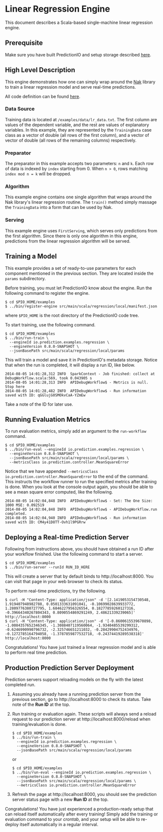 Linear Regression Engine
========================

This document describes a Scala-based single-machine linear regression engine.


Prerequisite
------------

Make sure you have built PredictionIO and setup storage described
[here](/README.md).


High Level Description
----------------------

This engine demonstrates how one can simply wrap around the
[Nak](https://github.com/scalanlp/nak) library to train a linear regression
model and serve real-time predictions.

All code definition can be found [here](Run.scala).


### Data Source

Training data is located at `/examples/data/lr_data.txt`. The first column are
values of the dependent variable, and the rest are values of explanatory
variables. In this example, they are represented by the `TrainingData` case
class as a vector of double (all rows of the first column), and a vector of
vector of double (all rows of the remaining columns) respectively.


### Preparator

The preparator in this example accepts two parameters: `n` and `k`. Each row of
data is indexed by `index` starting from 0. When `n > 0`, rows matching `index
mod n = k` will be dropped.


### Algorithm

This example engine contains one single algorithm that wraps around the Nak
library's linear regression routine. The `train()` method simply massage the
`TrainingData` into a form that can be used by Nak.


### Serving

This example engine uses `FirstServing`, which serves only predictions from the
first algorithm. Since there is only one algorithm in this engine, predictions
from the linear regression algorithm will be served.


Training a Model
----------------

This example provides a set of ready-to-use parameters for each component
mentioned in the previous section. They are located inside the `params`
subdirectory.

Before training, you must let PredictionIO know about the engine. Run the
following command to register the engine.
```
$ cd $PIO_HOME/examples
$ ../bin/register-engine src/main/scala/regression/local/manifest.json
```
where `$PIO_HOME` is the root directory of the PredictionIO code tree.

To start training, use the following command.
```
$ cd $PIO_HOME/examples
$ ../bin/run-train \
  --engineId io.prediction.examples.regression \
  --engineVersion 0.8.0-SNAPSHOT \
  --jsonBasePath src/main/scala/regression/local/params
```
This will train a model and save it in PredictionIO's metadata storage. Notice
that when the run is completed, it will display a run ID, like below.
```
2014-08-05 14:01:28,312 INFO  SparkContext - Job finished: collect at DebugWorkflow.scala:569, took 0.043905 s
2014-08-05 14:01:28,313 INFO  APIDebugWorkflow$ - Metrics is null. Stop here
2014-08-05 14:01:28,482 INFO  APIDebugWorkflow$ - Run information saved with ID: qGGlujG0SMOkvCaA-YZmEw
```
Take a note of the ID
for later use.


Running Evaluation Metrics
--------------------------

To run evaluation metrics, simply add an argument to the `run-workflow` command.
```
$ cd $PIO_HOME/examples
$ ../bin/run-eval --engineId io.prediction.examples.regression \
  --engineVersion 0.8.0-SNAPSHOT \
  --jsonBasePath src/main/scala/regression/local/params \
  --metricsClass io.prediction.controller.MeanSquareError
```
Notice that we have appended `--metricsClass
io.prediction.controller.MeanSquareError` to the end of the command. This
instructs the workflow runner to run the specified metrics after training is
done. When you look at the console output again, you should be able to see a
mean square error computed, like the following.
```
2014-08-05 14:02:04,848 INFO  APIDebugWorkflow$ - Set: The One Size: 1000 MSE: 0.092519
2014-08-05 14:02:04,848 INFO  APIDebugWorkflow$ - APIDebugWorkflow.run completed.
2014-08-05 14:02:04,940 INFO  APIDebugWorkflow$ - Run information saved with ID: CM4y41D8TT-Ovh1l9PGRrw
```


Deploying a Real-time Prediction Server
---------------------------------------

Following from instructions above, you should have obtained a run ID after
your workflow finished. Use the following command to start a server.
```
$ cd $PIO_HOME/examples
$ ../bin/run-server --runId RUN_ID_HERE
```
This will create a server that by default binds to http://localhost:8000. You
can visit that page in your web browser to check its status.

To perform real-time predictions, try the following.
```
$ curl -H "Content-Type: application/json" -d '[2.1419053154730548, 1.919407948982788, 0.0501333631091041, -0.10699028639933772, 1.2809776380727795, 1.6846227956326554, 0.18277859260127316, -0.39664340267804343, 0.8090554869291249, 2.48621339239065]' http://localhost:8000
$ curl -H "Content-Type: application/json" -d '[-0.8600615539670898, -1.0084357652346345, -1.3088407119560064, -1.9340485539299312, -0.6246990990796732, -2.325746651211032, -0.28429904752434976, -0.1272785164794058, -1.3787859877532718, -0.24374419289538318]' http://localhost:8000
```
Congratulations! You have just trained a linear regression model and is able to
perform real time prediction.


Production Prediction Server Deployment
---------------------------------------

Prediction servers support reloading models on the fly with the latest completed
run.

1.  Assuming you already have a running prediction server from the previous
    section, go to http://localhost:8000 to check its status. Take note of the
    **Run ID** at the top.

2.  Run training or evaluation again. These scripts will always send a reload
    request to our prediction server at http://localhost:8000/reload when
    training/evaluation is done.

    ```
    $ cd $PIO_HOME/examples
    $ ../bin/run-train \
      --engineId io.prediction.examples.regression \
      --engineVersion 0.8.0-SNAPSHOT \
      --jsonBasePath src/main/scala/regression/local/params
    ```

    or

    ```
    $ cd $PIO_HOME/examples
    $ ../bin/run-eval --engineId io.prediction.examples.regression \
      --engineVersion 0.8.0-SNAPSHOT \
      --jsonBasePath src/main/scala/regression/local/params \
      --metricsClass io.prediction.controller.MeanSquareError
    ```

3.  Refresh the page at http://localhost:8000, you should see the prediction
    server status page with a new **Run ID** at the top.

Congratulations! You have just experienced a production-ready setup that can
reload itself automatically after every training! Simply add the training or
evaluation command to your *crontab*, and your setup will be able to re-deploy
itself automatically in a regular interval.
